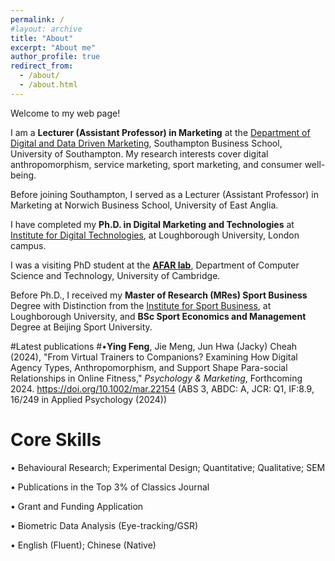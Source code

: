 ```yaml
---
permalink: /
#layout: archive
title: "About"
excerpt: "About me"
author_profile: true
redirect_from:
  - /about/
  - /about.html
---
```

Welcome to my web page!

I am a **Lecturer (Assistant Professor) in Marketing** at the <a href="https://www.southampton.ac.uk/about/faculties-schools-departments/southampton-business-school/department-of-digital-and-data-driven-marketing"> Department of Digital and Data Driven Marketing</a>, Southampton Business School, University of Southampton. My research interests cover digital anthropomorphism, service marketing, sport marketing, and consumer well-being. 

Before joining Southampton, I served as a Lecturer (Assistant Professor) in Marketing at Norwich Business School, University of East Anglia. 

I have completed my **Ph.D. in Digital Marketing and Technologies** at <a href="https://www.lborolondon.ac.uk/institutes/digital-technologies/">Institute for Digital Technologies</a>, at Loughborough University, London campus. 

I was a visiting PhD student at the **<a href="https://cambridge-afar.github.io/">AFAR lab</a>**, Department of Computer Science and Technology, University of Cambridge.  

Before Ph.D., I received my **Master of Research (MRes) Sport Business** Degree with Distinction from the <a href="https://www.lborolondon.ac.uk/institutes/sport-business/">Institute for Sport Business</a>, at Loughborough University, and **BSc Sport Economics and Management** Degree at Beijing Sport University.



#Latest publications
#•**Ying Feng**, Jie Meng, Jun Hwa (Jacky) Cheah (2024), "From Virtual Trainers to Companions? Examining How Digital Agency Types, Anthropomorphism, and Support Shape Para-social Relationships in Online Fitness," _Psychology & Marketing_, Forthcoming 2024.  https://doi.org/10.1002/mar.22154 (ABS 3, ABDC: A, JCR: Q1, IF:8.9, 16/249 in Applied Psychology (2024))



# Core Skills
•	Behavioural Research; Experimental Design; Quantitative; Qualitative; SEM 

•	Publications in the Top 3% of Classics Journal 

•	Grant and Funding Application                  

•	Biometric Data Analysis (Eye-tracking/GSR)

•	English (Fluent); Chinese (Native)



